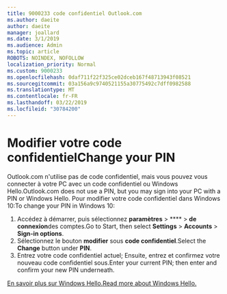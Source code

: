 ```yaml
---
title: 9000233 code confidentiel Outlook.com
ms.author: daeite
author: daeite
manager: joallard
ms.date: 3/1/2019
ms.audience: Admin
ms.topic: article
ROBOTS: NOINDEX, NOFOLLOW
localization_priority: Normal
ms.custom: 9000233
ms.openlocfilehash: 0daf711f22f325ce02dceb167f48713943f08521
ms.sourcegitcommit: 03a156a9c9740521155a30775492c7dff0982588
ms.translationtype: MT
ms.contentlocale: fr-FR
ms.lasthandoff: 03/22/2019
ms.locfileid: "30784200"
---
```

# <a name="change-your-pin"></a><span data-ttu-id="95aab-102">Modifier votre code confidentiel</span><span class="sxs-lookup"><span data-stu-id="95aab-102">Change your PIN</span></span>

<span data-ttu-id="95aab-103">Outlook.com n'utilise pas de code confidentiel, mais vous pouvez vous connecter à votre PC avec un code confidentiel ou Windows Hello.</span><span class="sxs-lookup"><span data-stu-id="95aab-103">Outlook.com does not use a PIN, but you may sign into your PC with a PIN or Windows Hello.</span></span> <span data-ttu-id="95aab-104">Pour modifier votre code confidentiel dans Windows 10:</span><span class="sxs-lookup"><span data-stu-id="95aab-104">To change your PIN in Windows 10:</span></span>

1. <span data-ttu-id="95aab-105">Accédez à démarrer, puis sélectionnez **paramètres** > \*\*\*\* > **de connexion**des comptes.</span><span class="sxs-lookup"><span data-stu-id="95aab-105">Go to Start, then select **Settings** > **Accounts** > **Sign-in options**.</span></span>
2. <span data-ttu-id="95aab-106">Sélectionnez le bouton **modifier** sous **code confidentiel**.</span><span class="sxs-lookup"><span data-stu-id="95aab-106">Select the **Change** button under **PIN**.</span></span>
3. <span data-ttu-id="95aab-107">Entrez votre code confidentiel actuel; Ensuite, entrez et confirmez votre nouveau code confidentiel sous.</span><span class="sxs-lookup"><span data-stu-id="95aab-107">Enter your current PIN; then enter and confirm your new PIN underneath.</span></span>

[<span data-ttu-id="95aab-108">En savoir plus sur Windows Hello.</span><span class="sxs-lookup"><span data-stu-id="95aab-108">Read more about Windows Hello.</span></span>](https://support.microsoft.com/help/17215/)